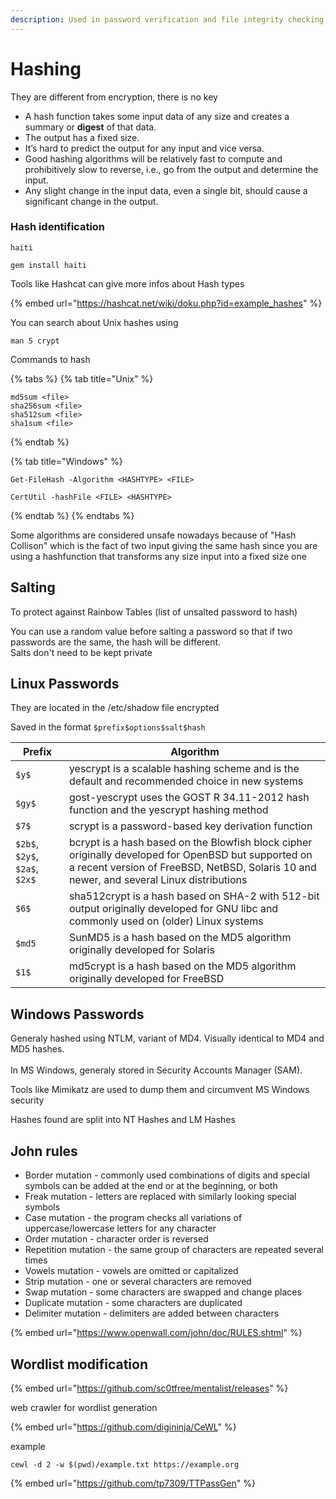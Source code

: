 ```yaml
---
description: Used in password verification and file integrity checking
---
```


# Hashing

They are different from encryption, there is no key

* A hash function takes some input data of any size and creates a summary or **digest** of that data.&#x20;
* The output has a fixed size.
* It’s hard to predict the output for any input and vice versa.
* Good hashing algorithms will be relatively fast to compute and prohibitively slow to reverse, i.e., go from the output and determine the input.
* Any slight change in the input data, even a single bit, should cause a significant change in the output.

### Hash identification

```
haiti

gem install haiti
```



Tools like Hashcat can give more infos about Hash types

{% embed url="https://hashcat.net/wiki/doku.php?id=example_hashes" %}

You can search about Unix hashes using

```
man 5 crypt
```

Commands to hash

{% tabs %}
{% tab title="Unix" %}
```
md5sum <file>
sha256sum <file>
sha512sum <file>
sha1sum <file>
```
{% endtab %}

{% tab title="Windows" %}
```
Get-FileHash -Algorithm <HASHTYPE> <FILE>

CertUtil -hashFile <FILE> <HASHTYPE>
```
{% endtab %}
{% endtabs %}



Some algorithms are considered unsafe nowadays because of "Hash Collison" which is the fact of two input giving the same hash since you are using a hashfunction that transforms any size input into a fixed size one



## Salting

To protect against Rainbow Tables (list of unsalted password to hash)

You can use a random value before salting a password so that if two passwords are the same, the hash will be different. \
Salts don't need to be kept private

## Linux Passwords

They are located in the /etc/shadow file encrypted

Saved in the format `$prefix$options$salt$hash`&#x20;

| Prefix                         | Algorithm                                                                                                                                                                                        |
| ------------------------------ | ------------------------------------------------------------------------------------------------------------------------------------------------------------------------------------------------ |
| `$y$`                          | yescrypt is a scalable hashing scheme and is the default and recommended choice in new systems                                                                                                   |
| `$gy$`                         | gost-yescrypt uses the GOST R 34.11-2012 hash function and the yescrypt hashing method                                                                                                           |
| `$7$`                          | scrypt is a password-based key derivation function                                                                                                                                               |
| `$2b$`, `$2y$`, `$2a$`, `$2x$` | bcrypt is a hash based on the Blowfish block cipher originally developed for OpenBSD but supported on a recent version of FreeBSD, NetBSD, Solaris 10 and newer, and several Linux distributions |
| `$6$`                          | sha512crypt is a hash based on SHA-2 with 512-bit output originally developed for GNU libc and commonly used on (older) Linux systems                                                            |
| `$md5`                         | SunMD5 is a hash based on the MD5 algorithm originally developed for Solaris                                                                                                                     |
| `$1$`                          | md5crypt is a hash based on the MD5 algorithm originally developed for FreeBSD                                                                                                                   |



## Windows Passwords

Generaly hashed using NTLM, variant of MD4. Visually identical to MD4 and MD5 hashes.\
\
In MS Windows, generaly stored in Security Accounts Manager (SAM).&#x20;

Tools like Mimikatz are used to dump them and circumvent MS Windows security&#x20;

Hashes found are split into NT Hashes and LM Hashes



## John rules

* Border mutation - commonly used combinations of digits and special symbols can be added at the end or at the beginning, or both
* Freak mutation - letters are replaced with similarly looking special symbols
* Case mutation - the program checks all variations of uppercase/lowercase letters for any character
* Order mutation - character order is reversed
* Repetition mutation - the same group of characters are repeated several times
* Vowels mutation - vowels are omitted or capitalized
* Strip mutation - one or several characters are removed
* Swap mutation - some characters are swapped and change places
* Duplicate mutation - some characters are duplicated
* Delimiter mutation - delimiters are added between characters

{% embed url="https://www.openwall.com/john/doc/RULES.shtml" %}

## Wordlist modification

{% embed url="https://github.com/sc0tfree/mentalist/releases" %}

web crawler for wordlist generation

{% embed url="https://github.com/digininja/CeWL" %}

example

```
cewl -d 2 -w $(pwd)/example.txt https://example.org
```

{% embed url="https://github.com/tp7309/TTPassGen" %}
